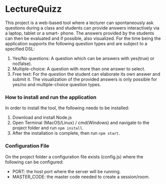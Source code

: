 # LectureQuizz
This project is a web-based tool where a lecturer can spontaneously ask
questions during a class and students can provide answers interactively via a laptop, tablet or a smart-
phone. The answers provided by the students can then be evaluated and if possible, also visualized. For
the time being the application supports the following question types and are subject to a specified DSL:
1. Yes/No questions: A question which can be answers with yes(true) or no(false).
2. Multiple-choice: A question with more than one answer to select.
3. Free text: For the question the student can elaborate its own answer and submit it.
The visualization of the provided answers is only possible for yes/no and multiple-choice question types.


### How to install and run the application
In order to install the tool, the following needs to be installed:
1. Download and install Node.js
2. Open Terminal (MacOS/Linux) / cmd(Windows) and navigate to the project folder and run `npm install`.
3. After the installation is complete, then run `npm start`.

### Configuration File
On the project folder a configuration file exists (config.js) where the following can be configured:
* PORT: the host port where the server will be running.
* MASTER_CODE: the master code needed to create a session/room.
